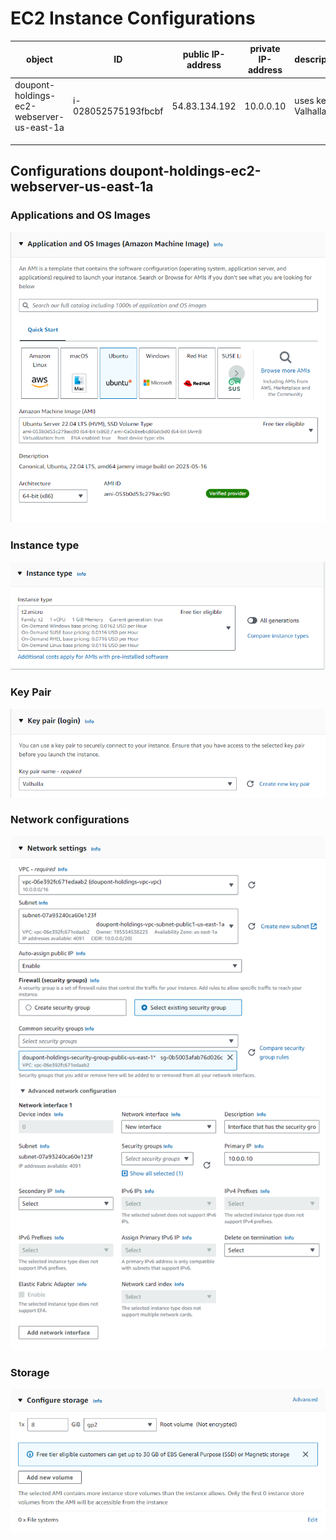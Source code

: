 # EC2 Instance Configurations

| object                                    | ID                  | public IP-address | private IP-address | description       |
|-------------------------------------------|---------------------|-------------------|--------------------|-------------------|
| doupont-holdings-ec2-webserver-us-east-1a | i-028052575193fbcbf | 54.83.134.192     | 10.0.0.10          | uses key Valhalla |
|                                           |                     |                   |                    |                   |
|                                           |                     |                   |                    |                   |
|                                           |                     |                   |                    |                   |

## Configurations doupont-holdings-ec2-webserver-us-east-1a
### Applications and OS Images
![Alt text](images/os-img-webserver.png)
### Instance type
![Alt text](images/instance-type-webserver.png)
### Key Pair
![Alt text](images/key-webserver.png)
### Network configurations
![Alt text](images/network-settings-ec2-webserver.png)
### Storage
![Alt text](images/storage-webserver.png)
